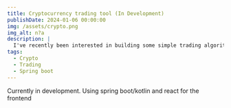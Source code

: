 ```yaml
---
title: Cryptocurrency trading tool (In Development)
publishDate: 2024-01-06 00:00:00
img: /assets/crypto.png
img_alt: n?a
description: |
  I've recently been interested in building some simple trading algorithms into a website which can also track crypto prices. 
tags:
  - Crypto
  - Trading
  - Spring boot
---
```

Currently in development.
Using spring boot/kotlin and react for the frontend
